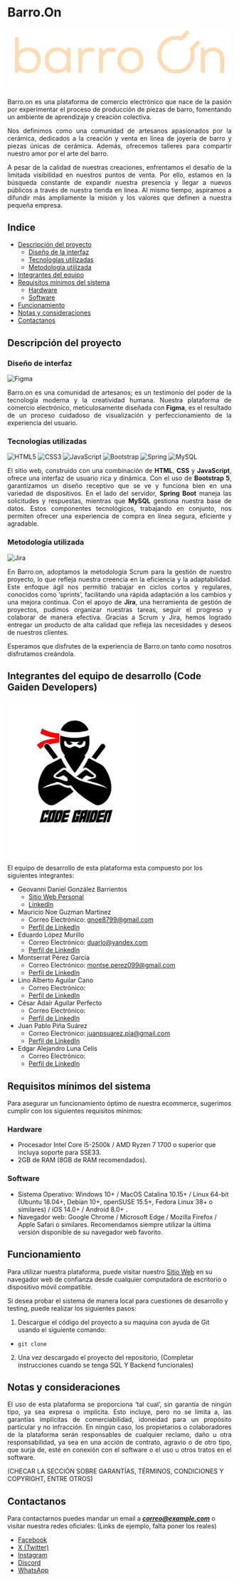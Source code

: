 # Barro.On
![Logo de Barro.On](/frontend/public/assets/barro-Photoroom.png-Photoroom.png)

<p align="justify">Barro.on es una plataforma de comercio electrónico que nace de la pasión por experimentar el proceso de producción de piezas de barro, fomentando un ambiente de aprendizaje y creación colectiva.</p>

<p align="justify">Nos definimos como una comunidad de artesanos apasionados por la cerámica, dedicados a la creación y venta en línea de joyería de barro y piezas únicas de cerámica. Además, ofrecemos talleres para compartir nuestro amor por el arte del barro.</p>

<p align="justify">A pesar de la calidad de nuestras creaciones, enfrentamos el desafío de la limitada visibilidad en nuestros puntos de venta. Por ello, estamos en la búsqueda constante de expandir nuestra presencia y llegar a nuevos públicos a través de nuestra tienda en línea. Al mismo tiempo, aspiramos a difundir más ampliamente la misión y los valores que definen a nuestra pequeña empresa.</p>


## Indice
- [Descripción del proyecto](#descripción-del-proyecto)
  - [Diseño de la interfaz](#diseño-de-interfaz)
  - [Tecnologías utilizadas](#tecnologías-utilizadas)
  - [Metodología utilizada](#metodología-utilizada)   
- [Integrantes del equipo](#integrantes-del-equipo-de-desarrollo-code-gaiden-developers)
- [Requisitos mínimos del sistema](#requisitos-mínimos-del-sistema)
  - [Hardware](#hardware)
  - [Software](#software)  
- [Funcionamiento](#funcionamiento)
- [Notas y consideraciones](#notas-y-consideraciones)
- [Contactanos](#contactanos)


## Descripción del proyecto
### Diseño de interfaz
![Figma](https://img.shields.io/badge/figma-%23F24E1E.svg?style=for-the-badge&logo=figma&logoColor=white)
<p align="justify">Barro.on es una comunidad de artesanos; es un testimonio del poder de la tecnología moderna y la creatividad humana. Nuestra plataforma de comercio electrónico, meticulosamente diseñada con <b>Figma</b>, es el resultado de un proceso cuidadoso de visualización y perfeccionamiento de la experiencia del usuario.</p>


### Tecnologías utilizadas
![HTML5](https://img.shields.io/badge/html5-%23E34F26.svg?style=for-the-badge&logo=html5&logoColor=white) ![CSS3](https://img.shields.io/badge/css3-%231572B6.svg?style=for-the-badge&logo=css3&logoColor=white) 	![JavaScript](https://img.shields.io/badge/javascript-%23323330.svg?style=for-the-badge&logo=javascript&logoColor=%23F7DF1E) ![Bootstrap](https://img.shields.io/badge/bootstrap-%238511FA.svg?style=for-the-badge&logo=bootstrap&logoColor=white) ![Spring](https://img.shields.io/badge/spring-%236DB33F.svg?style=for-the-badge&logo=spring&logoColor=white) ![MySQL](https://img.shields.io/badge/mysql-4479A1.svg?style=for-the-badge&logo=mysql&logoColor=white)
<p align="justify">El sitio web, construido con una combinación de <b>HTML</b>, <b>CSS</b> y <b>JavaScript</b>, ofrece una interfaz de usuario rica y dinámica. Con el uso de <b>Bootstrap 5</b>, garantizamos un diseño receptivo que se ve y funciona bien en una variedad de dispositivos. En el lado del servidor, <b>Spring Boot</b> maneja las solicitudes y respuestas, mientras que <b>MySQL</b> gestiona nuestra base de datos. Estos componentes tecnológicos, trabajando en conjunto, nos permiten ofrecer una experiencia de compra en línea segura, eficiente y agradable.</p>


### Metodología utilizada
![Jira](https://img.shields.io/badge/jira-%230A0FFF.svg?style=for-the-badge&logo=jira&logoColor=white)
<p align="justify">En Barro.on, adoptamos la metodología Scrum para la gestión de nuestro proyecto, lo que refleja nuestra creencia en la eficiencia y la adaptabilidad. Este enfoque ágil nos permitió trabajar en ciclos cortos y regulares, conocidos como ‘sprints’, facilitando una rápida adaptación a los cambios y una mejora continua. Con el apoyo de <b>Jira</b>, una herramienta de gestión de proyectos, pudimos organizar nuestras tareas, seguir el progreso y colaborar de manera efectiva. Gracias a Scrum y Jira, hemos logrado entregar un producto de alta calidad que refleja las necesidades y deseos de nuestros clientes.</p>


<p align="justify">Esperamos que disfrutes de la experiencia de Barro.on tanto como nosotros disfrutamos creándola.</p>


## Integrantes del equipo de desarrollo (Code Gaiden Developers)
<img src="/frontend/public/assets/Ninja-01.webp" alt="Logo Code Gaiden" width="300px"/>

El equipo de desarrollo de esta plataforma esta compuesto por los siguientes integrantes:

<!-- Agreguen los medios de contacto que ustedes quieran. -->
- Geovanni Daniel González Barrientos
  - [Sitio Web Personal](https://danielgonzalez.vercel.app/)
  - [LinkedIn](https://www.linkedin.com/in/gdaniel-gonzalezb/)
- Mauricio Noe Guzman Martinez
  - Correo Electrónico: gnoe8799@gmail.com
  - [Perfil de LinkedIn](https://www.linkedin.com/in/noe-guzman-3403372b6/)
- Eduardo López Murillo
  - Correo Electrónico: duarlo@yandex.com
  - [Perfil de LinkedIn](www.linkedin.com/in/duarlo)
- Montserrat Pérez García
  - Correo Electrónico: montse.perez099@gmail.com
  - [Perfil de LinkedIn](https://www.linkedin.com/in/montserrat-p%C3%A9rez/)
- Lino Alberto Aguilar Cano
  - Correo Electrónico: 
  - [Perfil de LinkedIn]()
- César Adair Aguilar Perfecto
  - Correo Electrónico: 
  - [Perfil de LinkedIn]()
- Juan Pablo Piña Suárez
  - Correo Electrónico: juanpsuarez.pia@gmail.com
  - [Perfil de LinkedIn](https://www.linkedin.com/in/bcjuanpablo/)
- Edgar Alejandro Luna Celis
  - Correo Electrónico: 
  - [Perfil de LinkedIn]()


## Requisitos mínimos del sistema
Para asegurar un funcionamiento óptimo de nuestra ecommerce, sugerimos cumplir con los siguientes requisitos mínimos:

### Hardware
- Procesador Intel Core i5-2500k / AMD Ryzen 7 1700 o superior que incluya soporte para SSE33.
- 2GB de RAM (8GB de RAM recomendados).

### Software
- Sistema Operativo: Windows 10+ / MacOS Catalina 10.15+ / Linux 64-bit (Ubuntu 18.04+, Debian 10+, openSUSE 15.5+, Fedora Linux 38+ o similares) / iOS 14.0+ / Android 8.0+ .
- Navegador web: Google Chrome / Microsoft Edge / Mozilla Firefox / Apple Safari o similares. Recomendamos siempre utilizar la última versión disponible de su navegador web favorito.


## Funcionamiento
Para utilizar nuestra plataforma, puede visitar nuestro [Sitio Web](https://barro-on.onrender.com) en su navegador web de confianza desde cualquier computadora de escritorio o dispositivo móvil compatible.

<!-- PONER OPCIONES PARA DESARROLLADORES (GIT CLONE, ABRIR INDEX.HTML, INSTALAR MYSQL, ETC) -->
Si desea probar el sistema de manera local para cuestiones de desarrollo y testing, puede realizar los siguientes pasos:
1. Descargue el código del proyecto a su maquina con ayuda de Git usando el siguiente comando:
  - `git clone `  
2. Una vez descargado el proyecto del repositorio, (Completar instrucciones cuando se tenga SQL Y Backend funcionales)


## Notas y consideraciones 
<p align="justify">El uso de esta plataforma se proporciona ‘tal cual’, sin garantía de ningún tipo, ya sea expresa o implícita. Esto incluye, pero no se limita a, las garantías implícitas de comerciabilidad, idoneidad para un propósito particular y no infracción. En ningún caso, los propietarios o colaboradores de la plataforma serán responsables de cualquier reclamo, daño u otra responsabilidad, ya sea en una acción de contrato, agravio o de otro tipo, que surja de, esté en conexión con el software o el uso u otros tratos en el software.</p> (CHECAR LA SECCIÓN SOBRE GARANTÍAS, TÉRMINOS, CONDICIONES Y COPYRIGHT, ENTRE OTROS)


## Contactanos
Para contactarnos puedes mandar un email a ***correo@example.com*** o visitar nuestra redes oficiales: (Links de ejemplo, falta poner los reales)
  - [Facebook](https://cdn.dribbble.com/users/10336/screenshots/2607763/404-chicken.gif)
  - [X (Twitter)](https://cdn.dribbble.com/users/1138875/screenshots/4669703/404_animation.gif)
  - [Instagram](https://www.scopycode.com/includes/images/blog/error_404.gif)
  - [Discord](https://freefrontend.com/assets/img/html-funny-404-pages/SVG-Animation-404-Page.gif)
  - [WhatsApp](https://user.credo.science/user-interface/404.gif)

